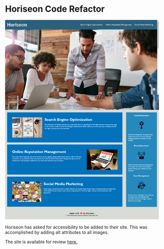 # Horiseon Code Refactor

![Horiseon Screenshot](./assets/images/Horiseonscreenshot.png)

Horiseon has asked for accessibility to be added to their site. This was accomplished by adding alt attributes to all images.

The site is available for review [here.](https://mannygarcia98.github.io/horiseon-code-refactor/)
